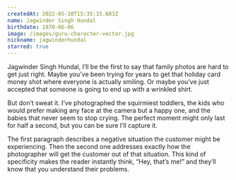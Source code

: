 ```yaml
---
createdAt: 2022-05-10T15:35:15.683Z
name: Jagwinder Singh Hundal
birthdate: 1970-06-06
image: /images/guru-character-vector.jpg
nickname: jagwinderhundal
starred: true
---
```

Jagwinder Singh Hundal, I’ll be the first to say that family photos are hard to get just right. Maybe you’ve been trying for years to get that holiday card money shot where everyone is actually smiling. Or maybe you’ve just accepted that someone is going to end up with a wrinkled shirt.

But don’t sweat it. I’ve photographed the squirmiest toddlers, the kids who would prefer making any face at the camera but a happy one, and the babies that never seem to stop crying. The perfect moment might only last for half a second, but you can be sure I’ll capture it.

The first paragraph describes a negative situation the customer might be experiencing. Then the second one addresses exactly how the photographer will get the customer out of that situation. This kind of specificity makes the reader instantly think, “Hey, that’s me!” and they’ll know that you understand their problems.